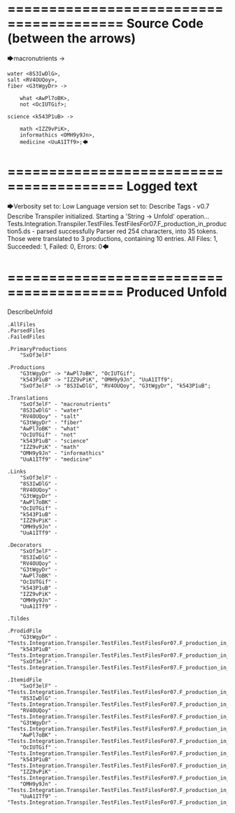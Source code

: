 ========================================
Source Code (between the arrows)
========================================

🡆macronutrients <SxOf3elF> ->

	water <8S3IwDlG>,
    salt <RV4OUQoy>,
    fiber <G3tWgyDr> ->

        what <AwPl7oBK>,
        not <OcIUTGif>;
	
	science <k543P1uB> ->
		
		math <IZZ9vPiK>,
		informathics <OMH9y9Jn>,
		medicine <UuA1ITf9>;🡄

========================================
Logged text
========================================

🡆Verbosity set to: Low
Language version set to: Describe Tags - v0.7
Describe Transpiler initialized.
Starting a 'String -> Unfold' operation...
Tests.Integration.Transpiler.TestFiles.TestFilesFor07.F_production_in_production5.ds - parsed successfully
Parser red 254 characters, into 35 tokens.
Those were translated to 3 productions, containing 10 entries.
All Files: 1, Succeeded: 1, Failed: 0, Errors: 0🡄

========================================
Produced Unfold
========================================

DescribeUnfold

    .AllFiles
    .ParsedFiles
    .FailedFiles

    .PrimaryProductions
        "SxOf3elF" 

    .Productions
        "G3tWgyDr" -> "AwPl7oBK", "OcIUTGif";
        "k543P1uB" -> "IZZ9vPiK", "OMH9y9Jn", "UuA1ITf9";
        "SxOf3elF" -> "8S3IwDlG", "RV4OUQoy", "G3tWgyDr", "k543P1uB";

    .Translations
        "SxOf3elF" - "macronutrients"
        "8S3IwDlG" - "water"
        "RV4OUQoy" - "salt"
        "G3tWgyDr" - "fiber"
        "AwPl7oBK" - "what"
        "OcIUTGif" - "not"
        "k543P1uB" - "science"
        "IZZ9vPiK" - "math"
        "OMH9y9Jn" - "informathics"
        "UuA1ITf9" - "medicine"

    .Links
        "SxOf3elF" - 
        "8S3IwDlG" - 
        "RV4OUQoy" - 
        "G3tWgyDr" - 
        "AwPl7oBK" - 
        "OcIUTGif" - 
        "k543P1uB" - 
        "IZZ9vPiK" - 
        "OMH9y9Jn" - 
        "UuA1ITf9" - 

    .Decorators
        "SxOf3elF" - 
        "8S3IwDlG" - 
        "RV4OUQoy" - 
        "G3tWgyDr" - 
        "AwPl7oBK" - 
        "OcIUTGif" - 
        "k543P1uB" - 
        "IZZ9vPiK" - 
        "OMH9y9Jn" - 
        "UuA1ITf9" - 

    .Tildes

    .ProdidFile
        "G3tWgyDr" - "Tests.Integration.Transpiler.TestFiles.TestFilesFor07.F_production_in_production5.ds"
        "k543P1uB" - "Tests.Integration.Transpiler.TestFiles.TestFilesFor07.F_production_in_production5.ds"
        "SxOf3elF" - "Tests.Integration.Transpiler.TestFiles.TestFilesFor07.F_production_in_production5.ds"

    .ItemidFile
        "SxOf3elF" - "Tests.Integration.Transpiler.TestFiles.TestFilesFor07.F_production_in_production5.ds"
        "8S3IwDlG" - "Tests.Integration.Transpiler.TestFiles.TestFilesFor07.F_production_in_production5.ds"
        "RV4OUQoy" - "Tests.Integration.Transpiler.TestFiles.TestFilesFor07.F_production_in_production5.ds"
        "G3tWgyDr" - "Tests.Integration.Transpiler.TestFiles.TestFilesFor07.F_production_in_production5.ds"
        "AwPl7oBK" - "Tests.Integration.Transpiler.TestFiles.TestFilesFor07.F_production_in_production5.ds"
        "OcIUTGif" - "Tests.Integration.Transpiler.TestFiles.TestFilesFor07.F_production_in_production5.ds"
        "k543P1uB" - "Tests.Integration.Transpiler.TestFiles.TestFilesFor07.F_production_in_production5.ds"
        "IZZ9vPiK" - "Tests.Integration.Transpiler.TestFiles.TestFilesFor07.F_production_in_production5.ds"
        "OMH9y9Jn" - "Tests.Integration.Transpiler.TestFiles.TestFilesFor07.F_production_in_production5.ds"
        "UuA1ITf9" - "Tests.Integration.Transpiler.TestFiles.TestFilesFor07.F_production_in_production5.ds"

